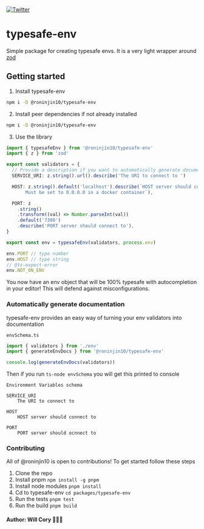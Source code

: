 <a href="https://twitter.com/fucory">
    <img alt="Twitter" src="https://img.shields.io/twitter/url.svg?label=%40fucory&style=social&url=https%3A%2F%2Ftwitter.com%2Ffucory" />
</a>

# typesafe-env

Simple package for creating typesafe envs. It is a very light wrapper around [zod](https://github.com/colinhacks/zod)

## Getting started

1. Install typesafe-env

```bash
npm i -D @roninjin10/typesafe-env
```

2. Install peer dependencies if not already installed

```bash
npm i -D @roninjin10/typesafe-env
```

3. Use the library

```typescript
import { typesafeEnv } from '@roninjin10/typesafe-env'
import { z } from 'zod'

export const validators = {
  // Provide a description if you want to automatically generate documentation
  SERVICE_URI: z.string().url().describe('The URI to connect to ')

  HOST: z.string().default('localhost').describe(`HOST server should connect to
       Must be set to 0.0.0.0 in a docker container`),

  PORT: z
    .string()
    .transform((val) => Number.parseInt(val))
    .default('7300')
    .describe('PORT server should connect to'),
}

export const env = typesafeEnv(validators, process.env)

env.PORT // type number
env.HOST // type string
// @ts-expect-error
env.NOT_ON_ENV
```

You now have an env object that will be 100% typesafe with autocompletion in your editor! This will defend against misconfigurations.

### Automatically generate documentation

typesafe-env provides an easy way of turning your env validators into documentation

`envSchema.ts`

```typescript
import { validators } from './env'
import { generateEnvDocs } from '@roninjin10/typesafe-env'

console.log(generateEnvDocs(validators))
```

Then if you run `ts-node envSchema` you will get this printed to console

```
Environment Variables schema

SERVICE_URI
    The URI to connect to

HOST
    HOST server should connect to

PORT
    PORT server should ocnnect to
```

### Contributing

All of @roninjin10 is open to contributions! To get started follow these steps

1. Clone the repo
2. Install pnpm `npm install -g pnpm`
3. Install node modules `pnpm install`
4. Cd to typesafe-env `cd packages/typesafe-env`
5. Run the tests `pnpm test`
6. Run the build `pnpm build`

#### Author: Will Cory 👨🏻‍💻
